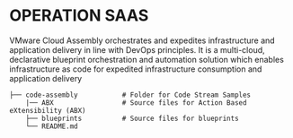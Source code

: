 # OPERATION SAAS

VMware Cloud Assembly orchestrates and expedites infrastructure and application delivery in line with DevOps principles. It is a multi-cloud, declarative blueprint orchestration and automation solution which enables infrastructure as code for expedited infrastructure consumption and application delivery


    ├── code-assembly           # Folder for Code Stream Samples 
        |── ABX                 # Source files for Action Based eXtensibility (ABX)  
        ├── blueprints          # Source files for blueprints 
        └── README.md